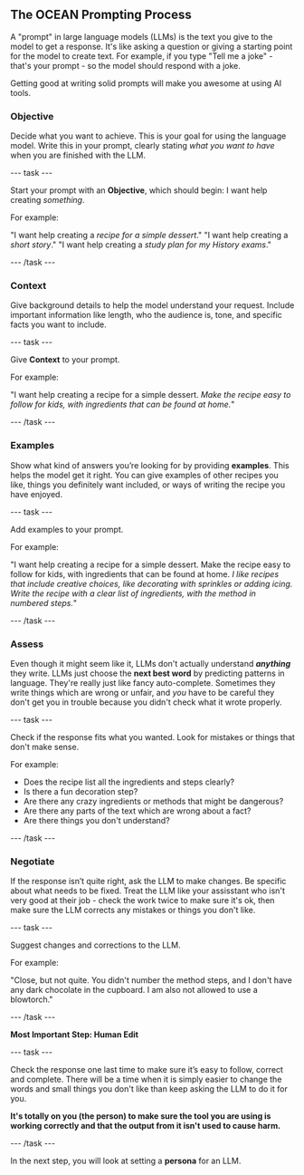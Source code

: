 ## The OCEAN Prompting Process

A "prompt" in large language models (LLMs) is the text you give to the model to get a response. It's like asking a question or giving a starting point for the model to create text. For example, if you type "Tell me a joke" - that's your prompt - so the model should respond with a joke.


Getting good at writing solid prompts will make you awesome at using AI tools. 


### Objective
Decide what you want to achieve. This is your goal for using the language model. Write this in your prompt, clearly stating *what you want to have* when you are finished with the LLM.

--- task ---

Start your prompt with an **Objective**, which should begin: I want help creating *something*. 


 For example: 

"I want help creating a *recipe for a simple dessert*."
"I want help creating a *short story*."
"I want help creating a *study plan for my History exams*."

--- /task ---

### Context
Give background details to help the model understand your request. Include important information like length, who the audience is, tone, and specific facts you want to include.

--- task ---

Give **Context** to your prompt.

For example: 

"I want help creating a recipe for a simple dessert. *Make the recipe easy to follow for kids, with ingredients that can be found at home.*"

--- /task ---

### Examples
Show what kind of answers you’re looking for by providing **examples**. This helps the model get it right. You can give examples of other recipes you like, things you definitely want included, or ways of writing the recipe you have enjoyed. 

--- task ---

Add examples to your prompt. 

For example: 

"I want help creating a recipe for a simple dessert. Make the recipe easy to follow for kids, with ingredients that can be found at home. *I like recipes that include creative choices, like decorating with sprinkles or adding icing. Write the recipe with a clear list of ingredients, with the method in numbered steps.*"

--- /task ---

### Assess
Even though it might seem like it, LLMs don't actually understand ***anything*** they write. LLMs just choose the **next best word** by predicting patterns in language. They're really just like fancy auto-complete. Sometimes they write things which are wrong or unfair, and *you* have to be careful they don't get you in trouble because you didn't check what it wrote properly.

--- task ---
 
Check if the response fits what you wanted. Look for mistakes or things that don't make sense. 

For example:

- Does the recipe list all the ingredients and steps clearly? 
- Is there a fun decoration step?
- Are there any crazy ingredients or methods that might be dangerous?
- Are there any parts of the text which are wrong about a fact?
- Are there things you don't understand?

--- /task ---

### Negotiate  
If the response isn’t quite right, ask the LLM to make changes. Be specific about what needs to be fixed. Treat the LLM like your assisstant who isn't very good at their job - check the work twice to make sure it's ok, then make sure the LLM corrects any mistakes or things you don't like. 

--- task ---

Suggest changes and corrections to the LLM.

 For example: 

"Close, but not quite. You didn't number the method steps, and I don't have any dark chocolate in the cupboard. I am also not allowed to use a blowtorch."
 
--- /task ---

**Most Important Step: Human Edit**  

--- task ---

Check the response one last time to make sure it’s easy to follow, correct and complete. There will be a time when it is simply easier to change the words and small things you don't like than keep asking the LLM to do it for you.

**It's totally on you (the person) to make sure the tool you are using is working correctly and that the output from it isn't used to cause harm.**

--- /task ---

In the next step, you will look at setting a **persona** for an LLM.